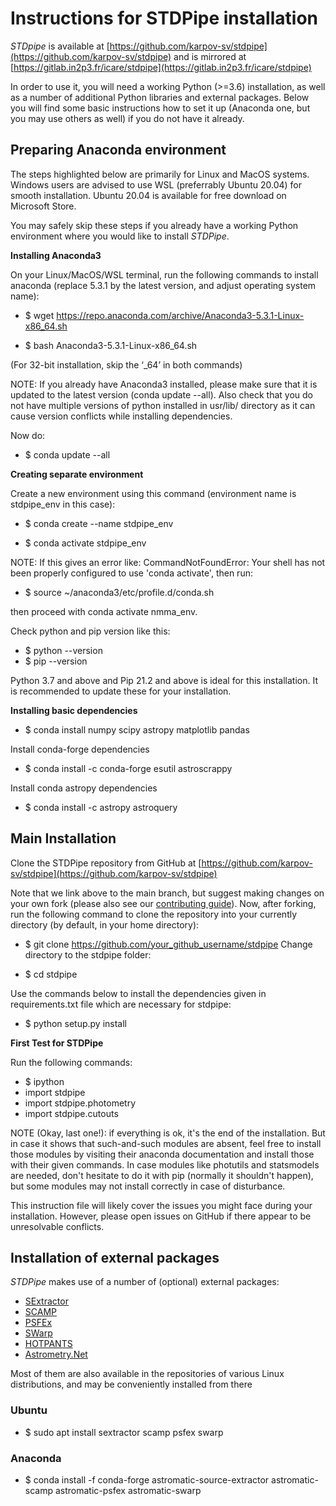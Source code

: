 # Instructions for STDPipe installation


*STDpipe* is available at [https://github.com/karpov-sv/stdpipe](https://github.com/karpov-sv/stdpipe) and is mirrored at [https://gitlab.in2p3.fr/icare/stdpipe](https://gitlab.in2p3.fr/icare/stdpipe)

In order to use it, you will need a working Python (>=3.6) installation, as well as a number of additional Python libraries and external packages. Below you will find some basic instructions how to set it up (Anaconda one, but you may use others as well) if you do not have it already.


## Preparing Anaconda environment

The steps highlighted below are primarily for Linux and MacOS systems.
Windows users are advised to use WSL (preferrably Ubuntu 20.04) for smooth installation.
Ubuntu 20.04 is available for free download on Microsoft Store.

You may safely skip these steps if you already have a working Python environment where you would like to install *STDPipe*.


**Installing Anaconda3**

On your Linux/MacOS/WSL terminal, run the following commands to install anaconda (replace 5.3.1 by the latest version, and adjust operating system name):

* $ wget https://repo.anaconda.com/archive/Anaconda3-5.3.1-Linux-x86_64.sh

* $ bash Anaconda3-5.3.1-Linux-x86_64.sh

(For 32-bit installation, skip the ‘_64’ in both commands)

NOTE: If you already have Anaconda3 installed, please make sure that it is updated to the latest version (conda update --all). Also check that you do not have multiple
versions of python installed in usr/lib/ directory as it can cause version conflicts while installing dependencies.

Now do:

* $ conda update --all


**Creating separate environment**

Create a new environment using this command (environment name is stdpipe_env in this case):

* $ conda create --name stdpipe_env

* $ conda activate stdpipe_env

NOTE: If this gives an error like: CommandNotFoundError: Your shell has not been properly configured to use 'conda activate', then run:

* $ source ~/anaconda3/etc/profile.d/conda.sh

then proceed with conda activate nmma_env.

Check python and pip version like this:

* $ python --version
* $ pip --version

Python 3.7 and above and Pip 21.2 and above is ideal for this installation. It is recommended to update these for your installation.


**Installing basic dependencies**

* $ conda install numpy scipy astropy matplotlib pandas

Install conda-forge dependencies

* $ conda install -c conda-forge esutil astroscrappy

Install conda astropy dependencies

* $ conda install -c astropy astroquery


## Main Installation


Clone the STDPipe repository from GitHub at [https://github.com/karpov-sv/stdpipe](https://github.com/karpov-sv/stdpipe)


Note that we link above to the main branch, but suggest making changes on your own fork (please also see our [contributing guide](./contributing.html)). Now, after forking, run the following command to clone the repository into your currently directory (by default, in your home directory):


* $ git clone https://github.com/your_github_username/stdpipe
Change directory to the stdpipe folder:


* $ cd stdpipe

Use the commands below to install the dependencies given in requirements.txt file which are necessary for stdpipe:

* $ python setup.py install



**First Test for STDPipe**

Run the following commands:

* $ ipython
* import stdpipe
* import stdpipe.photometry
* import stdpipe.cutouts

NOTE (Okay, last one!): if everything is ok, it's the end of the installation. But in case it shows that such-and-such modules are absent, feel free to install those modules by visiting their anaconda documentation and install
those with their given commands. In case modules like photutils and statsmodels are needed, don't hesitate to do it with pip (normally it shouldn't happen), but some modules may not install correctly in case of disturbance.

This instruction file will likely cover the issues you might face during your installation. However, please open issues on GitHub if there appear to be unresolvable conflicts.

## Installation of external packages

*STDPipe* makes use of a number of (optional) external packages:

 - [SExtractor](https://github.com/astromatic/sextractor)
 - [SCAMP](https://github.com/astromatic/scamp)
 - [PSFEx](https://github.com/astromatic/psfex)
 - [SWarp](https://github.com/astromatic/swarp)
 - [HOTPANTS](https://github.com/acbecker/hotpants)
 - [Astrometry.Net](https://github.com/dstndstn/astrometry.net)

Most of them are also available in the repositories of various Linux distributions, and may be conveniently installed from there

### Ubuntu

* $ sudo apt install sextractor scamp psfex swarp

### Anaconda

* $ conda install -f conda-forge astromatic-source-extractor astromatic-scamp astromatic-psfex astromatic-swarp

